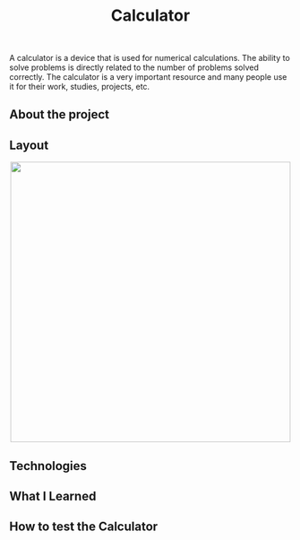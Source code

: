 <h1 align="center">Calculator</h1><br>

<p>A calculator is a device that is used for numerical calculations. The ability to solve problems is directly related to the number of problems solved correctly. The calculator is a very important resource and many people use it for their work, studies, projects, etc. </p>

<h2>About the project</h2>

<h2>Layout</h2>
<div align="center">
    <img width="500px" height="500px" src="https://user-images.githubusercontent.com/80858391/211176869-ee9e51c7-3323-4e7b-af1d-6e097e4b9f11.png">
</div>
<h2>Technologies</h2>
<h2>What I Learned</h2>
<h2>How to test the Calculator</h2>
